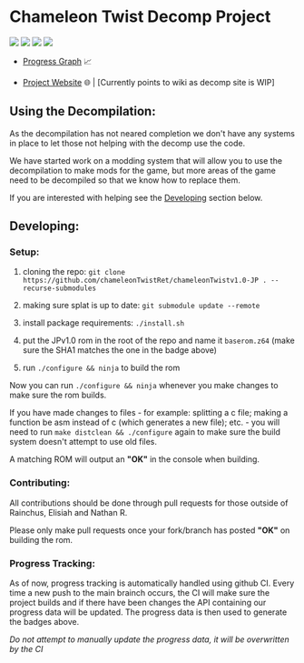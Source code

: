 # Chameleon Twist Decomp Project
<img src="https://github.com/chameleonTwistRet/chameleonTwistv1.0-JP/actions/workflows/ci.yml/badge.svg"> <img src="https://img.shields.io/endpoint?label=Code%20JP&url=https%3A%2F%2Fprogress.deco.mp%2Fdata%2Fchameleontwist%2Fjp%2Fdefault%2F%3Fmode%3Dshield%26measure%3Dfuncs&color=yellow"/> <img src="https://img.shields.io/endpoint?label=All%20JP&url=https%3A%2F%2Fprogress.deco.mp%2Fdata%2Fchameleontwist%2Fjp%2Fdefault%2F%3Fmode%3Dshield%26measure%3Dbytes&color=orange"/> <img src="https://img.shields.io/badge/ROM%20SHA1-a1faf5c4ca961ab2c029c84ecfa556755e7f70c8-red">

- [Progress Graph](https://elisiah.github.io/DecompProgress) 📈

- [Project Website](https://wiki.chameleontwi.st/) 🌐 | [Currently points to wiki as decomp site is WIP]

## Using the Decompilation:

As the decompilation has not neared completion we don't have any systems in place to let those not helping with the decomp use the code.

We have started work on a modding system that will allow you to use the decompilation to make mods for the game, but more areas of the game need to be decompiled so that we know how to replace them.

If you are interested with helping see the [Developing](#Developing) section below.

## Developing:

### Setup:
1. cloning the repo:
`git clone https://github.com/chameleonTwistRet/chameleonTwistv1.0-JP . --recurse-submodules`

2. making sure splat is up to date:
`git submodule update --remote`

3. install package requirements:
`./install.sh`

4. put the JPv1.0 rom in the root of the repo and name it `baserom.z64` (make sure the SHA1 matches the one in the badge above)

5. run `./configure && ninja` to build the rom

Now you can run `./configure && ninja` whenever you make changes to make sure the rom builds.

If you have made changes to files - for example: splitting a c file; making a function be asm instead of c (which generates a new file); etc. - you will need to run `make distclean && ./configure` again to make sure the build system doesn't attempt to use old files.

A matching ROM will output an **"OK"** in the console when building.

### Contributing:
All contributions should be done through pull requests for those outside of Rainchus, Elisiah and Nathan R.

Please only make pull requests once your fork/branch has posted **"OK"** on building the rom.

### Progress Tracking:
As of now, progress tracking is automatically handled using github CI. Every time a new push to the main brainch occurs, the CI will make sure the project builds and if there have been changes the API containing our progress data will be updated. The progress data is then used to generate the badges above.

*Do not attempt to manually update the progress data, it will be overwritten by the CI*
